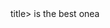 <html>
  
<head>
  <title>pel'website</title>title>
</head>

<body>
  <a>is the best one</a>a
</body>

</html>
